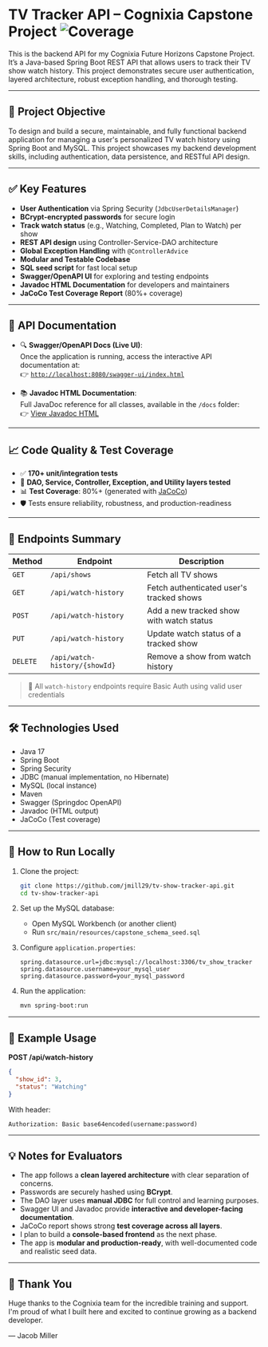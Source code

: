 # TV Tracker API – Cognixia Capstone Project ![Coverage](https://img.shields.io/badge/Coverage-80%25-brightgreen)

This is the backend API for my Cognixia Future Horizons Capstone Project. It’s a Java-based Spring Boot REST API that allows users to track their TV show watch history. This project demonstrates secure user authentication, layered architecture, robust exception handling, and thorough testing.

---

## 🎯 Project Objective

To design and build a secure, maintainable, and fully functional backend application for managing a user's personalized TV watch history using Spring Boot and MySQL. This project showcases my backend development skills, including authentication, data persistence, and RESTful API design.

---

## ✅ Key Features

- **User Authentication** via Spring Security (`JdbcUserDetailsManager`)
- **BCrypt-encrypted passwords** for secure login
- **Track watch status** (e.g., Watching, Completed, Plan to Watch) per show
- **REST API design** using Controller-Service-DAO architecture
- **Global Exception Handling** with `@ControllerAdvice`
- **Modular and Testable Codebase**
- **SQL seed script** for fast local setup
- **Swagger/OpenAPI UI** for exploring and testing endpoints
- **Javadoc HTML Documentation** for developers and maintainers
- **JaCoCo Test Coverage Report** (80%+ coverage)

---

## 📖 API Documentation

- 🔍 **Swagger/OpenAPI Docs (Live UI)**:  
  Once the application is running, access the interactive API documentation at:  
  👉 [`http://localhost:8080/swagger-ui/index.html`](http://localhost:8080/swagger-ui/index.html)

- 📚 **Javadoc HTML Documentation**:  
  Full JavaDoc reference for all classes, available in the `/docs` folder:  
  👉 [View Javadoc HTML](./docs/index.html)

---

## 📈 Code Quality & Test Coverage

- ✅ **170+ unit/integration tests**
- 🧪 **DAO, Service, Controller, Exception, and Utility layers tested**
- 📊 **Test Coverage**: 80%+ (generated with [JaCoCo](https://www.jacoco.org/jacoco/))
- 🛡️ Tests ensure reliability, robustness, and production-readiness

---

## 📌 Endpoints Summary

| Method | Endpoint | Description |
|--------|----------|-------------|
| `GET`  | `/api/shows` | Fetch all TV shows |
| `GET`  | `/api/watch-history` | Fetch authenticated user's tracked shows |
| `POST` | `/api/watch-history` | Add a new tracked show with watch status |
| `PUT`  | `/api/watch-history` | Update watch status of a tracked show |
| `DELETE` | `/api/watch-history/{showId}` | Remove a show from watch history |

> 🔐 All `watch-history` endpoints require Basic Auth using valid user credentials

---

## 🛠 Technologies Used

- Java 17
- Spring Boot
- Spring Security
- JDBC (manual implementation, no Hibernate)
- MySQL (local instance)
- Maven
- Swagger (Springdoc OpenAPI)
- Javadoc (HTML output)
- JaCoCo (Test coverage)

---

## 🚀 How to Run Locally

1. Clone the project:
   ```bash
   git clone https://github.com/jmill29/tv-show-tracker-api.git
   cd tv-show-tracker-api
   ```

2. Set up the MySQL database:
   - Open MySQL Workbench (or another client)
   - Run `src/main/resources/capstone_schema_seed.sql`

3. Configure `application.properties`:
   ```properties
   spring.datasource.url=jdbc:mysql://localhost:3306/tv_show_tracker
   spring.datasource.username=your_mysql_user
   spring.datasource.password=your_mysql_password
   ```

4. Run the application:
   ```bash
   mvn spring-boot:run
   ```

---

## 🧪 Example Usage

**POST /api/watch-history**

```json
{
  "show_id": 3,
  "status": "Watching"
}
```

With header:
```
Authorization: Basic base64encoded(username:password)
```

---

## 💡 Notes for Evaluators

- The app follows a **clean layered architecture** with clear separation of concerns.
- Passwords are securely hashed using **BCrypt**.
- The DAO layer uses **manual JDBC** for full control and learning purposes.
- Swagger UI and Javadoc provide **interactive and developer-facing documentation**.
- JaCoCo report shows strong **test coverage across all layers**.
- I plan to build a **console-based frontend** as the next phase.
- The app is **modular and production-ready**, with well-documented code and realistic seed data.

---

## 🙌 Thank You

Huge thanks to the Cognixia team for the incredible training and support. I'm proud of what I built here and excited to continue growing as a backend developer.

— Jacob Miller
